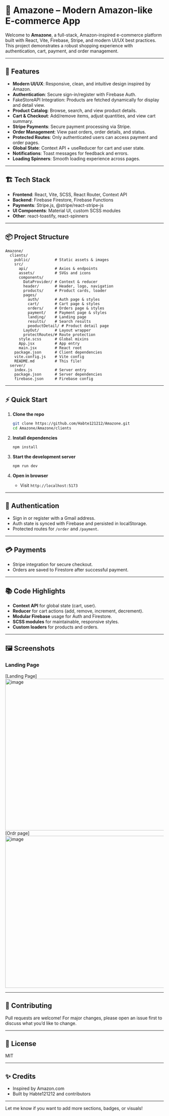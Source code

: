 # 🛒 Amazone – Modern Amazon-like E-commerce App

Welcome to **Amazone**, a full-stack, Amazon-inspired e-commerce platform built with React, Vite, Firebase, Stripe, and modern UI/UX best practices. This project demonstrates a robust shopping experience with authentication, cart, payment, and order management.

---

## 🚀 Features

- **Modern UI/UX**: Responsive, clean, and intuitive design inspired by Amazon.
- **Authentication**: Secure sign-in/register with Firebase Auth.
- FakeStoreAPI Integration: Products are fetched dynamically for display and detail view.
- **Product Catalog**: Browse, search, and view product details.
- **Cart & Checkout**: Add/remove items, adjust quantities, and view cart summary.
- **Stripe Payments**: Secure payment processing via Stripe.
- **Order Management**: View past orders, order details, and status.
- **Protected Routes**: Only authenticated users can access payment and order pages.
- **Global State**: Context API + useReducer for cart and user state.
- **Notifications**: Toast messages for feedback and errors.
- **Loading Spinners**: Smooth loading experience across pages.

---

## 🏗️ Tech Stack

- **Frontend**: React, Vite, SCSS, React Router, Context API
- **Backend**: Firebase Firestore, Firebase Functions
- **Payments**: Stripe.js, @stripe/react-stripe-js
- **UI Components**: Material UI, custom SCSS modules
- **Other**: react-toastify, react-spinners

---

## 📦 Project Structure

```
Amazone/
  clients/
    public/           # Static assets & images
    src/
      api/            # Axios & endpoints
      assets/         # SVGs and icons
      components/
        DataProvider/ # Context & reducer
        header/       # Header, logo, navigation
        products/     # Product cards, loader
        pages/
          auth/       # Auth page & styles
          cart/       # Cart page & styles
          orders/     # Orders page & styles
          payment/    # Payment page & styles
          landing/    # Landing page
          results/    # Search results
          peoductDetail/ # Product detail page
        LayOut/       # Layout wrapper
        protectRoutes/# Route protection
      style.scss      # Global mixins
      App.jsx         # App entry
      main.jsx        # React root
    package.json      # Client dependencies
    vite.config.js    # Vite config
    README.md         # This file!
  server/
    index.js          # Server entry
    package.json      # Server dependencies
    firebase.json     # Firebase config
```

---

## ⚡ Quick Start

1. **Clone the repo**

   ```bash
   git clone https://github.com/Habte121212/Amazone.git
   cd Amazone/Amazone/clients
   ```

2. **Install dependencies**

   ```bash
   npm install
   ```

3. **Start the development server**

   ```bash
   npm run dev
   ```

4. **Open in browser**
   - Visit `http://localhost:5173`

---

## 🔑 Authentication

- Sign in or register with a Gmail address.
- Auth state is synced with Firebase and persisted in localStorage.
- Protected routes for `/order` and `/payment`.

---

## 💳 Payments

- Stripe integration for secure checkout.
- Orders are saved to Firestore after successful payment.

---

## 📚 Code Highlights

- **Context API** for global state (cart, user).
- **Reducer** for cart actions (add, remove, increment, decrement).
- **Modular Firebase** usage for Auth and Firestore.
- **SCSS modules** for maintainable, responsive styles.
- **Custom loaders** for products and orders.

---

## 🖼️ Screenshots

### Landing Page

[Landing Page]<img width="960" height="482" alt="image" src="https://github.com/user-attachments/assets/f02538b6-2b43-49d0-963f-89f78940d4ff" />
[Ordr page] <img width="960" height="483" alt="image" src="https://github.com/user-attachments/assets/4f4a8b8a-f3b1-4d2c-b631-aede62787cb1" />





---

## 🤝 Contributing

Pull requests are welcome! For major changes, please open an issue first to discuss what you’d like to change.

---

## 📄 License

MIT

---

## ✨ Credits

- Inspired by Amazon.com
- Built by Habte121212 and contributors

---

Let me know if you want to add more sections, badges, or visuals!
